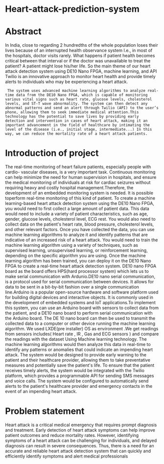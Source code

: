 # Heart-attack-prediction-system

# Abstract
In India, close to regarding 2 hundredths of the whole population loses their lives because of an interrupted health observance system I.e., in most of the hospitals, doctor visits rarely. What happens if patient health becomes critical between that interval or if the doctor was unavailable to treat the patient? A patient might lose his/her life. So the main theme of our heart attack detection system using DE10 Nano FPGA, machine learning, and API Twilio is an innovative approach to monitor heart health and provide timely alerts to individuals who may be experiencing a heart attack.

     The system uses advanced machine learning algorithms to analyze real-time data from the DE10 Nano FPGA, which is capable of monitoring various vital signs such as heart rate, glucose levels, cholesterol levels, and ST-T wave abnormality. The system can then detect any abnormal patterns and send an alert through Twilio (API) to the user’s phone, allowing them to seek immediate medical attention.This technology has the potential to save lives by providing early detection and intervention in cases of heart attack, making it an important advancement in the field of healthcare by intimating the level of the disease (i.e., initial stage, intermediate...) In this way, we can reduce the mortality rate of a heart attack patients.
# Introduction of project
The real-time monitoring of heart failure patients, especially people with cardio-
vascular diseases, is a very important task. Continuous monitoring can help minimize the 
need for human supervision in hospitals, and ensure the medical monitoring of individuals 
at risk for cardiac seizures without requiring heavy and costly hospital 
management.Therefore, the development of an embedded monitoring system is needed. It 
is possible toperform real-time monitoring of this kind of patient.
To create a machine learning-based heart attack detection system using the DE10 Nano 
FPGA, you would need to first collect a large amount of patient data. This data would need 
to include a variety of patient characteristics, such as age, gender, glucose levels, 
cholesterol level, ECG rest. You would also need to collect data on the patient's heart rate, 
blood pressure, cholesterol levels, and other relevant factors.
Once you have collected the data, you can use machine learning algorithms to analyze it 
and identify patterns that are indicative of an increased risk of a heart attack. You would 
need to train the machine learning algorithm using a variety of techniques, such as 
supervised learning, unsupervised learning, or reinforcement learning, depending on the 
specific algorithm you are using.
Once the machine learning algorithm has been trained, you can deploy it on the DE10 
Nano FPGA to create a real-time heart attack detection system. DE10 nano FPGA board 
as the board offers HPS(hard processor system) which lets us to make serial 
communication with Ardunio.DE10 nano serial communication, is a protocol used for serial 
communication between devices. It allows for data to be sent in a bit-by-bit fashion over a 
single communication line.Arduino is a popular open-source hardware and software 
platform used for building digital devices and interactive objects. It is commonly used in the
development of embedded systems and IoT applications.To implement this system, you 
can use an Arduino board with sensors to collect data from the patient, and a DE10 nano 
board to perform serial communication with the Arduino board. The DE 10 nano board can 
then be used to transmit the collected data to a computer or other device running the 
machine learning algorithm.
We used LXDE(pre installer) OS as environment .We get readings from sensors includes( 
Heart rate , IR , Gas and ECG sensors ) and compare the readings with the dataset Using 
Machine learning technology. The machine learning algorithms would then analyze this 
data in real-time to identify any patterns or anomalies that could indicate an impending 
heart attack. The system would be designed to provide early warning to the patient and 
their healthcare provider, allowing them to take preventative measures and potentially 
save the patient's life.
To ensure that the patient receives timely alerts, the system would be integrated with the 
Twilio platform, which provides a programmable API for sending SMS messages and voice 
calls. The system would be configured to automatically send alerts to the patient's 
healthcare provider and emergency contacts in the event of an impending heart attack.
# Problem statement
Heart attack is a critical medical emergency that requires prompt diagnosis and 
treatment. Early detection of heart attack symptoms can help improve patient outcomes 
and reduce mortality rates. However, identifying symptoms of a heart attack can be 
challenging for individuals, and delayed diagnosis can result in severe consequences. 
Thus, there is a need for an accurate and reliable heart attack detection system that can 
quickly and efficiently identify symptoms and alert medical professionals
